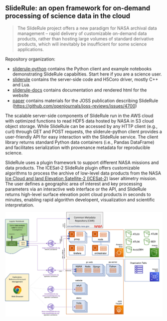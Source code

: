 ## SlideRule: an open framework for on-demand processing of science data in the cloud 

> The SlideRule project offers a new paradigm for NASA archival data management – rapid delivery of customizable on-demand data products, rather than hosting large volumes of standard derivative products, which will inevitably be insufficient for some science applications.

Repository organization:
* [sliderule-python](https://github.com/ICESat2-SlideRule/sliderule-python) contains the Python client and example notebooks demonstrating SlideRule capabilties. Start here if you are a science user.
* [sliderule](https://github.com/ICESat2-SlideRule/sliderule) contains the server-side code and H5Coro driver, mostly C++ and Lua.
* [sliderule-docs](https://github.com/ICESat2-SlideRule/sliderule-docs) contains documentation and rendered html for the website
* [paper](https://github.com/ICESat2-SlideRule/paper) contains materials for the JOSS publication describing SlideRule (https://github.com/openjournals/joss-reviews/issues/4700)

The scalable server-side components of SlideRule run in the AWS cloud with optimized functions to read HDF5 data hosted by NASA in S3 cloud object storage. While SlideRule can be accessed by any HTTP client (e.g., curl) through GET and POST requests, the sliderule-python client provides a user-friendly API for easy interaction with the SlideRule service. The client library returns standard Python data containers (i.e., Pandas DataFrame) and facilitates serialization with provenance metadata for reproducible science.

SlideRule uses a plugin framework to support different NASA missions and data products. The ICESat-2 SlideRule plugin offers customizable algorithms to process the archive of low-level data products from the NASA [Ice Cloud and land Elevation Satellite-2 (ICESat-2)](https://icesat-2.gsfc.nasa.gov/) laser altimetry mission. The user defines a geographic area of interest and key processing parameters via an interactive web interface or the API, and SlideRule returns high-level surface elevation point cloud products in seconds to minutes, enabling rapid algorithm developent, visualization and scientific interpretation.

![SlideRule Architecture](https://github.com/ICESat2-SlideRule/paper/blob/main/paper/sliderule_arch_whitebg.jpg)
